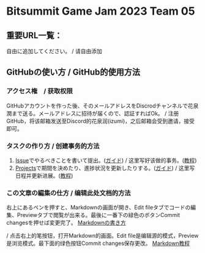 # Bitsummit Game Jam 2023 Team 05

## 重要URL一覧：

自由に追加してください。 / 请自由添加

## GitHubの使い方 / GitHub的使用方法

### アクセス権　/ 获取权限

GitHubアカウントを作った後、そのメールアドレスをDiscrodチャンネルで花泉　潤まで送る。メールアドレスに招待が届くので、認証すればOk。 / 注册GitHub，将该邮箱发送至Discord的花泉润(izumi)，之后邮箱会受到邀请，接受即可。

### タスクの作り方 / 创建事务的方法

1. [Issue](https://github.com/bluelaserpointer/BSGJ2023/issues)でやるべきことを書いて提出。([ガイド](https://atmarkit.itmedia.co.jp/ait/articles/1407/28/news006.html)) / 这里写好该做的事务。([教程](https://blog.csdn.net/weixin_39036700/article/details/80723850))
2. [Projects](https://github.com/users/bluelaserpointer/projects/1/views/1)で期間を決めたり、進捗状況を更新したりする。([ガイド](https://gattino.jp/github-projects/)) / 这里写日程并更新进展。([教程](https://blog.csdn.net/u013288190/article/details/119903727))

### この文章の編集の仕方 / 编辑此处文档的方法

右上にあるペンを押すと、Markdownの画面が開き、Edit fileタブでコードの編集、Previewタブで閲覧が出来る。最後に一番下の緑色のボタンCommit changesを押せば変更完了。
[Markdownの書き方](https://tech-blog.rakus.co.jp/entry/20200624/markdown)

/ 点击右上的笔按钮，打开Markdown的画面。Edit file是编辑源的模式，Preview是浏览模式。最下面的绿色按钮Commit changes保存更改。
[Markdown教程](https://www.jianshu.com/p/335db5716248)

